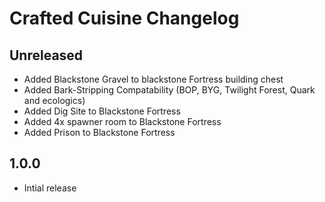 # Crafted Cuisine Changelog

## Unreleased
- Added Blackstone Gravel to blackstone Fortress building chest
- Added Bark-Stripping Compatability (BOP, BYG, Twilight Forest, Quark and ecologics)
- Added Dig Site to Blackstone Fortress
- Added 4x spawner room to Blackstone Fortress
- Added Prison to Blackstone Fortress

## 1.0.0
- Intial release
